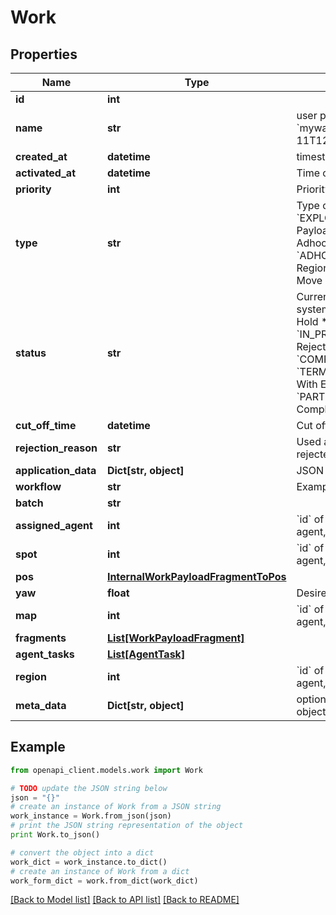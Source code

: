 # Work


## Properties
Name | Type | Description | Notes
------------ | ------------- | ------------- | -------------
**id** | **int** |  | [readonly] 
**name** | **str** | user provided name eg: &#x60;mywarehouse_move_2021-05-11T12:05:27Z&#x60; | [optional] 
**created_at** | **datetime** | timestamp of creation | [readonly] 
**activated_at** | **datetime** | Time of activation(ON_HOLD -&gt; NEW) | [readonly] 
**priority** | **int** | Priority of the work | [optional] 
**type** | **str** | Type of the work  * &#x60;CHARGE&#x60; - Charge * &#x60;EXPLORE&#x60; - Explore * &#x60;PAYLOAD_MOVE&#x60; - Payload Move * &#x60;ADHOC_MOVE_POSITION&#x60; - Adhoc Move Position * &#x60;ADHOC_MOVE_REGION&#x60; - Adhoc Move Region * &#x60;ADHOC_MOVE_SPOT&#x60; - Adhoc Move Spot | 
**status** | **str** | Current status of the Work, this is set by the system via internal API  * &#x60;ON_HOLD&#x60; - On Hold * &#x60;NEW&#x60; - New * &#x60;LIVE&#x60; - Live * &#x60;IN_PROGRESS&#x60; - In Progress * &#x60;REJECTED&#x60; - Rejected * &#x60;CANCELLED&#x60; - Cancelled * &#x60;COMPLETED&#x60; - Completed * &#x60;TERMINAL_WITH_EXCEPTION&#x60; - Terminal With Exception * &#x60;ABORTED&#x60; - Aborted * &#x60;PARTIALLY_COMPLETED&#x60; - Partially Completed | [optional] 
**cut_off_time** | **datetime** | Cut off time of the work | [optional] 
**rejection_reason** | **str** | Used as a rejection reason if the work is rejected | [readonly] 
**application_data** | **Dict[str, object]** | JSON encoded application data for this object | [optional] 
**workflow** | **str** | Examples: replenishment, transport | [optional] 
**batch** | **str** |  | [optional] 
**assigned_agent** | **int** | &#x60;id&#x60; of relevant related element eg: agent,map,site,spot,node,edge,external_device | [optional] 
**spot** | **int** | &#x60;id&#x60; of relevant related element eg: agent,map,site,spot,node,edge,external_device | [optional] 
**pos** | [**InternalWorkPayloadFragmentToPos**](InternalWorkPayloadFragmentToPos.md) |  | [optional] 
**yaw** | **float** | Desired orientation in radians of the agent | [optional] 
**map** | **int** | &#x60;id&#x60; of relevant related element eg: agent,map,site,spot,node,edge,external_device | [optional] 
**fragments** | [**List[WorkPayloadFragment]**](WorkPayloadFragment.md) |  | [optional] 
**agent_tasks** | [**List[AgentTask]**](AgentTask.md) |  | [readonly] 
**region** | **int** | &#x60;id&#x60; of relevant related element eg: agent,map,site,spot,node,edge,external_device | [optional] 
**meta_data** | **Dict[str, object]** | optional JSON encoded metadata for this object | [optional] 

## Example

```python
from openapi_client.models.work import Work

# TODO update the JSON string below
json = "{}"
# create an instance of Work from a JSON string
work_instance = Work.from_json(json)
# print the JSON string representation of the object
print Work.to_json()

# convert the object into a dict
work_dict = work_instance.to_dict()
# create an instance of Work from a dict
work_form_dict = work.from_dict(work_dict)
```
[[Back to Model list]](../README.md#documentation-for-models) [[Back to API list]](../README.md#documentation-for-api-endpoints) [[Back to README]](../README.md)


